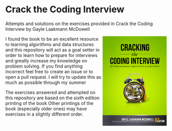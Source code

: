 
# Crack the Coding Interview
Attempts and solutions on the exercises provided in Crack the Coding Interview by Gayle Laakmann McDowell

<a href="https://github.com/alxerg/Books-1/blob/master/Cracking%20the%20Coding%20Interview%2C%206th%20Edition%20189%20Programming%20Questions%20and%20Solutions.pdf">
  <img src="Images/Cracking+the+Coding+Interview,+6th+Edition.png" align="right" height="280" width="200" >
</a>

I found the book to be an excellent resource to learning algorithms and data structures and this repository will act as a goal setter in order to learn how to prepare for interviews and greatly increase my knowledge on problem solving. If you find anything incorrect feel free to create an issue or to open a pull request. I will try to update this as much as possible through my summer 

The exercises answered and attempted on this repository are based on the sixth edition printing of the book
Other printings of the book (especially older ones) may have exercises in a slightly different order.






